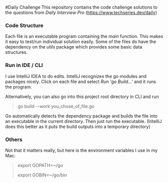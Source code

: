 #Daily Challenge
This repository contains the code challenge solutions to the questions from *Daily Interview Pro* (https://www.techseries.dev/daily)

### Code Structure
Each file is an executable program containing the *main* function. This makes it easy to test/run individual solution easily.
Some of the files do have the dependency on the _utils_ package which provides some basic data structures.    

### Run in IDE / CLI
I use IntelliJ IDEA to do edits. IntelliJ recognizes the go modules and packages nicely. Click on each file and select _Run 'go Build...'_ and it runs the program.

Alternatively, you can also go into this project root directory in CLI and run 
> go build --work you_chose_of_file.go 

Go automatically detects the dependency package and builds the file into an executable in the current directory. Then just run the executable. (IntelliJ does this better as it puts the build outputs into a temporary directory)

### Others
Not that it matters really, but here is the environment variables I use in my Mac:
> export GOPATH=~/go
>
> export GOBIN=~/go/bin